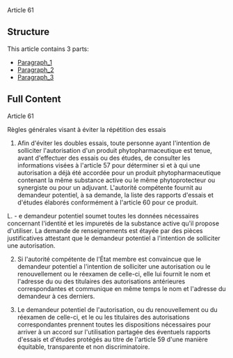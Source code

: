 Article 61

## Structure

This article contains 3 parts:

- [Paragraph_1](./Paragraph_1.md)
- [Paragraph_2](./Paragraph_2.md)
- [Paragraph_3](./Paragraph_3.md)

## Full Content

Article 61

Règles générales visant à éviter la répétition des essais

1. Afin d'éviter les doubles essais, toute personne ayant l'intention de solliciter l'autorisation d'un produit phytopharmaceutique est tenue, avant d'effectuer des essais ou des études, de consulter les informations visées à l'article 57 pour déterminer si et à qui une autorisation a déjà été accordée pour un produit phytopharmaceutique contenant la même substance active ou le même phytoprotecteur ou synergiste ou pour un adjuvant. L'autorité compétente fournit au demandeur potentiel, à sa demande, la liste des rapports d'essais et d'études élaborés conformément à l'article 60 pour ce produit.

L. - e demandeur potentiel soumet toutes les données nécessaires concernant l'identité et les impuretés de la substance active qu'il propose d'utiliser. La demande de renseignements est étayée par des pièces justificatives attestant que le demandeur potentiel a l'intention de solliciter une autorisation.

2. Si l'autorité compétente de l'État membre est convaincue que le demandeur potentiel a l'intention de solliciter une autorisation ou le renouvellement ou le réexamen de celle-ci, elle lui fournit le nom et l'adresse du ou des titulaires des autorisations antérieures correspondantes et communique en même temps le nom et l'adresse du demandeur à ces derniers.

3. Le demandeur potentiel de l'autorisation, ou du renouvellement ou du réexamen de celle-ci, et le ou les titulaires des autorisations correspondantes prennent toutes les dispositions nécessaires pour arriver à un accord sur l'utilisation partagée des éventuels rapports d'essais et d'études protégés au titre de l'article 59 d'une manière équitable, transparente et non discriminatoire.
